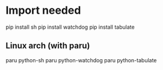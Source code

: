 # Import needed

pip install sh
pip install watchdog
pip install tabulate


## Linux arch (with paru)

paru python-sh
paru python-watchdog
paru python-tabulate

